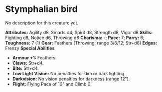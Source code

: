 # Stymphalian bird

No description for this creature yet.

**Attributes:** Agility d8, Smarts d4, Spirit d8, Strength d8, Vigor d8
**Skills:** Fighting d8, Notice d6, Throwing d6
**Charisma:** -; **Pace:** 7; **Parry:** 6; **Toughness:** 7 (1)
**Gear:** Feathers (Throwing; range 3/6/12; Str+d6)
**Edges:** Frenzy
**Special Abilities**

- **Armour +1:** Feathers.
- **Claws:** Str+d4.
- **Bite:** Str+d4.
- **Low Light Vision:** No penalties for dim or dark lighting.
- **Darkvision:** No vision penalties for darkness (range 12").
- **Flight:** Flying Pace of 10" and Climb 0.
